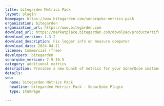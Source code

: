 ```yaml
---
title: bitegarden Metrics Pack
layout: plugin
homepage: https://www.bitegarden.com/sonarqube-metrics-pack
organization: bitegarden
organization_url: https://www.bitegarden.com
download_url: https://marketplace.bitegarden.com/download/productArtifact?productName=bitegarden-sonarqube-metrics-plugin&productVersion=1.3.2&productFileExt=jar&customerEmail=sonarplugins@gmail.com&customerName=sonarqube&customerSurnames=marketplace&customerCompany=bitegarden
download_version: 1.3.2
download_description: Fix logger info on measure computer
download_date: 2024-04-11
license: Commercial (free)
developers: bitegarden
sonarqube_version: 7.9-10.5
category: additional metrics
description: Provides a new bunch of metrics for your SonarQube instance
details: 
seo:
  name: bitegarden Metrics Pack
  headline: bitegarden Metrics Pack - SonarQube Plugin
  type: ItemPage

---
```

